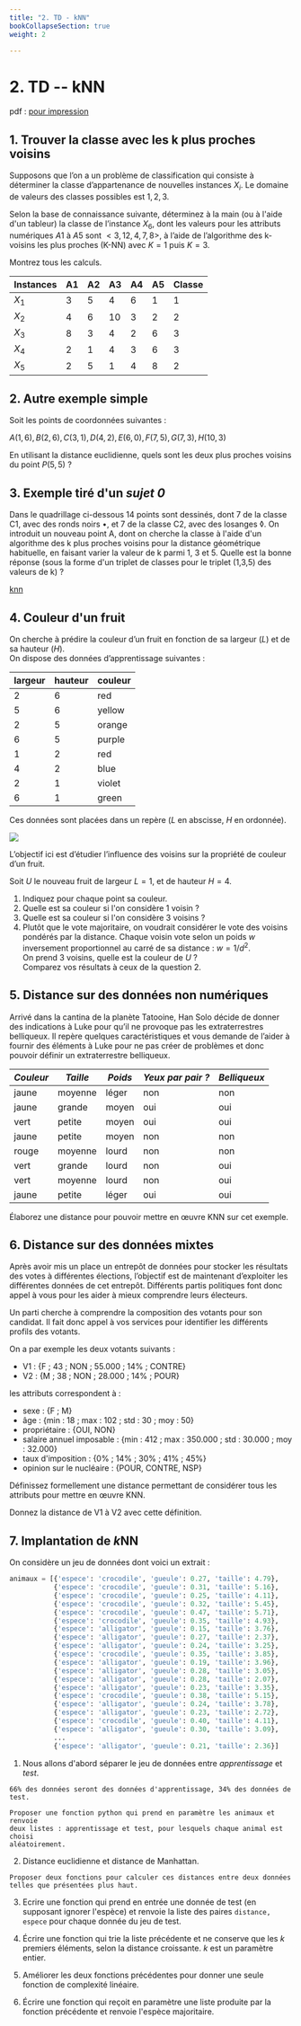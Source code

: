 ```yaml
---
title: "2. TD - kNN"
bookCollapseSection: true
weight: 2

---
```


# 2. TD -- kNN

pdf : [pour impression](./2_td.pdf)

## 1. Trouver la classe avec les k plus proches voisins

Supposons que l’on a un problème de classification qui consiste à déterminer la classe d’appartenance de nouvelles instances $X_i$. Le domaine de valeurs des classes possibles est ${1, 2, 3}$.

Selon la base de connaissance suivante, déterminez à la main (ou à l'aide d'un tableur) la classe de l’instance $X_6$, dont les valeurs pour les attributs numériques $A1$ à $A5$ sont $<3, 12, 4, 7, 8>$, à l’aide de l’algorithme des k-voisins les plus proches (K-NN) avec $K=1$ puis $K=3$.

Montrez tous les calculs.

| Instances    |  A1 |  A2 |  A3 |  A4 |  A5 | Classe  |
| ------------ | --- | --- | --- | --- | --- | ------- |
| $X_1$        |  3  |  5  |  4  |  6  |  1  |  1      |
| $X_2$        |  4  |  6  | 10  |  3  |  2  |  2      |
| $X_3$        |  8  |  3  | 4   |  2  |  6  |  3      |
| $X_4$        |  2  |  1  | 4   |  3  |  6  |  3      |
| $X_5$        |  2  |  5  | 1   |  4  |  8  |  2      |

## 2. Autre exemple simple

Soit les points de coordonnées suivantes :

$A(1, 6), B(2, 6), C(3, 1), D(4, 2), E(6, 0), F(7, 5), G(7, 3), H(10, 3)$

En utilisant la distance euclidienne, quels sont les deux plus proches voisins du point $P(5,5)$ ?

## 3. Exemple tiré d'un _sujet 0_

Dans le quadrillage ci-dessous 14 points sont dessinés, dont 7 de la classe C1, avec des ronds noirs $\bullet$, et 7 de la classe C2, avec des losanges $\lozenge$. On introduit un nouveau point A, dont on cherche la classe à l'aide d'un algorithme des k plus proches voisins pour la distance géométrique habituelle, en faisant varier la valeur de k parmi 1, 3 et 5. Quelle est la bonne réponse (sous la forme d'un triplet de classes pour le triplet (1,3,5) des valeurs de k) ?


[knn](/docs/nsi/cours_premiere/algorithmique/knn/2_td/img/0.png)

## 4. Couleur d'un fruit

On cherche à prédire la couleur d’un fruit en fonction de sa largeur ($L$) et de sa hauteur ($H$). \
On dispose des données d’apprentissage suivantes :

| largeur | hauteur | couleur |
| ------- | ------- | ------- |
| 2       | 6       | red     |
| 5       | 6       | yellow  |
| 2       | 5       | orange  |
| 6       | 5       | purple  |
| 1       | 2       | red     |
| 4       | 2       | blue    |
| 2       | 1       | violet  |
| 6       | 1       | green   |

Ces données sont placées dans un repère ($L$ en abscisse, $H$ en ordonnée).

![](./img/fruit-color.png)

L’objectif ici est d’étudier l’influence des voisins sur la propriété de couleur d’un fruit.

Soit $U$ le nouveau fruit de largeur $L = 1$, et de hauteur $H = 4$.

1. Indiquez pour chaque point sa couleur.
1. Quelle est sa couleur si l'on considère 1 voisin ?
2. Quelle est sa couleur si l'on considère 3 voisins ?
3. Plutôt que le vote majoritaire, on voudrait considérer le vote des voisins pondérés par la distance. Chaque voisin vote selon un poids $w$ inversement proportionnel au carré de sa distance  : $w = 1/d^2$. \
On prend  3 voisins, quelle est la couleur de $U$ ? \
Comparez vos résultats à ceux de la question 2.

## 5. Distance sur des données non numériques

Arrivé dans la cantina de la planète Tatooine, Han Solo décide de donner des indications à Luke pour qu’il ne provoque pas les extraterrestres belliqueux. Il repère quelques caractéristiques et vous demande de l’aider à fournir des éléments à Luke pour ne pas créer de problèmes et donc pouvoir définir un extraterrestre belliqueux.

| *Couleur* | *Taille* | *Poids* | *Yeux par pair ?* | *Belliqueux* |
|-----------|----------|---------|-------------------|--------------|
| jaune     | moyenne  | léger   | non               | non          |
| jaune     | grande   | moyen   | oui               | oui          |
| vert      | petite   | moyen   | oui               | oui          |
| jaune     | petite   | moyen   | non               | non          |
| rouge     | moyenne  | lourd   | non               | non          |
| vert      | grande   | lourd   | non               | oui          |
| vert      | moyenne  | lourd   | non               | oui          |
| jaune     | petite   | léger   | oui               | oui          |


Élaborez une distance pour pouvoir mettre en œuvre KNN sur cet exemple.

## 6. Distance sur des données mixtes

Après avoir mis un place un entrepôt de données pour stocker les résultats des votes à différentes élections, l’objectif est de maintenant d’exploiter les différentes données de cet entrepôt. Différents partis politiques font donc appel à vous pour les aider à mieux comprendre leurs électeurs.

Un parti cherche à comprendre la composition des votants pour son candidat. Il fait donc appel à vos services pour identifier les différents profils des votants.

On a par exemple les deux votants suivants :

* V1 : {F ; 43 ; NON ; 55.000 ; 14% ; CONTRE}
* V2 : {M ; 38 ; NON ; 28.000 ; 14% ; POUR}

les attributs correspondent à :

* sexe : {F ; M}
* âge : {min : 18 ; max : 102 ; std : 30 ; moy : 50}
* propriétaire : {OUI, NON}
* salaire annuel imposable : {min : 412 ; max : 350.000 ; std : 30.000 ; moy : 32.000}
* taux d'imposition : {0% ; 14% ; 30% ; 41% ; 45%}
* opinion sur le nucléaire : {POUR, CONTRE, NSP}

Définissez formellement une distance permettant de considérer tous les attributs pour mettre en œuvre KNN.

Donnez la distance de V1 à V2 avec cette définition.

## 7. Implantation de $k$NN


On considère un jeu de données dont voici un extrait :

```python
animaux = [{'espece': 'crocodile', 'gueule': 0.27, 'taille': 4.79},
           {'espece': 'crocodile', 'gueule': 0.31, 'taille': 5.16},
           {'espece': 'crocodile', 'gueule': 0.25, 'taille': 4.11},
           {'espece': 'crocodile', 'gueule': 0.32, 'taille': 5.45},
           {'espece': 'crocodile', 'gueule': 0.47, 'taille': 5.71},
           {'espece': 'crocodile', 'gueule': 0.35, 'taille': 4.93},
           {'espece': 'alligator', 'gueule': 0.15, 'taille': 3.76},
           {'espece': 'alligator', 'gueule': 0.27, 'taille': 2.37},
           {'espece': 'alligator', 'gueule': 0.24, 'taille': 3.25},
           {'espece': 'crocodile', 'gueule': 0.35, 'taille': 3.85},
           {'espece': 'alligator', 'gueule': 0.19, 'taille': 3.96},
           {'espece': 'alligator', 'gueule': 0.28, 'taille': 3.05},
           {'espece': 'alligator', 'gueule': 0.28, 'taille': 2.07},
           {'espece': 'alligator', 'gueule': 0.23, 'taille': 3.35},
           {'espece': 'crocodile', 'gueule': 0.38, 'taille': 5.15},
           {'espece': 'alligator', 'gueule': 0.24, 'taille': 3.78},
           {'espece': 'alligator', 'gueule': 0.23, 'taille': 2.72},
           {'espece': 'crocodile', 'gueule': 0.40, 'taille': 4.11},
           {'espece': 'alligator', 'gueule': 0.30, 'taille': 3.09},
           ...
           {'espece': 'alligator', 'gueule': 0.21, 'taille': 2.36}]
  ```

  1. Nous allons d'abord séparer le jeu de données entre _apprentissage_
    et _test_.

    66% des données seront des données d'apprentissage, 34% des données de test.

    Proposer une fonction python qui prend en paramètre les animaux et renvoie
    deux listes : apprentissage et test, pour lesquels chaque animal est choisi
    aléatoirement.

  2. Distance euclidienne et distance de Manhattan.

    Proposer deux fonctions pour calculer ces distances entre deux données
    telles que présentées plus haut.

  3. Ecrire une fonction qui prend en entrée une donnée de test (en supposant ignorer
    l'espèce) et renvoie la liste des paires `distance, espece` pour chaque
    donnée du jeu de test.

  4. Écrire une fonction qui trie la liste précédente et ne conserve que les
    $k$ premiers éléments, selon la distance croissante. $k$ est un paramètre entier.

  5. Améliorer les deux fonctions précédentes pour donner une seule fonction
    de complexité linéaire.

  6. Écrire une fonction qui reçoit en paramètre une liste produite par la
    fonction précédente et renvoie l'espèce majoritaire.


